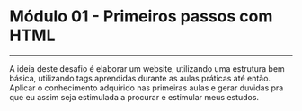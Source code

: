 <h1>Módulo 01 - Primeiros passos com HTML</h1>
<hr>
<p>A ideia deste desafio é elaborar um website, utilizando uma estrutura bem básica, utilizando tags aprendidas durante as aulas práticas até então. Aplicar o conhecimento adquirido nas primeiras aulas e gerar duvidas pra que eu assim seja estimulada a procurar e estimular meus estudos.</p>
